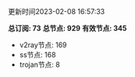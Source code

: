 更新时间2023-02-08 16:57:33

**总订阅: 73**
**总节点: 929**
**有效节点: 345**
- v2ray节点: 169
- ss节点: 168
- trojan节点: 8
